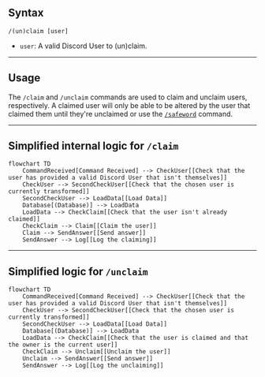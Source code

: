 ## Syntax
`/(un)claim [user]`

- `user`: A valid Discord User to (un)claim.

---

## Usage
The `/claim` and `/unclaim` commands are used to claim and unclaim users, respectively.
A claimed user will only be able to be altered by the user that claimed them until
they're unclaimed or use the [`/safeword`](safeword.md) command.

---

## Simplified internal logic for `/claim`
```mermaid
flowchart TD
    CommandReceived[Command Received] --> CheckUser[[Check that the user has provided a valid Discord User that isn't themselves]]
    CheckUser --> SecondCheckUser[[Check that the chosen user is currently transformed]]
    SecondCheckUser --> LoadData[[Load Data]]
    Database[(Database)] --> LoadData
    LoadData --> CheckClaim[[Check that the user isn't already claimed]]
    CheckClaim --> Claim[[Claim the user]]
    Claim --> SendAnswer[[Send answer]]
    SendAnswer --> Log[[Log the claiming]]
```

---

## Simplified logic for `/unclaim`
```mermaid
flowchart TD
    CommandReceived[Command Received] --> CheckUser[[Check that the user has provided a valid Discord User that isn't themselves]]
    CheckUser --> SecondCheckUser[[Check that the chosen user is currently transformed]]
    SecondCheckUser --> LoadData[[Load Data]]
    Database[(Database)] --> LoadData
    LoadData --> CheckClaim[[Check that the user is claimed and that the owner is the current user]]
    CheckClaim --> Unclaim[[Unclaim the user]]
    Unclaim --> SendAnswer[[Send answer]]
    SendAnswer --> Log[[Log the unclaiming]]
```